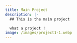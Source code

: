 ```yaml
---
title: Main Project
description: |-
  ## This is the main project

  what a project !
image: /images/project1-1.webp
---
```

